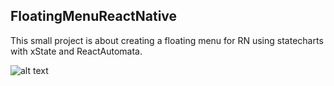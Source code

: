 ## FloatingMenuReactNative

This small project is about creating a floating menu for RN using statecharts with xState and ReactAutomata.

![alt text](https://i.imgur.com/mahNprB.png)
